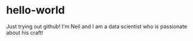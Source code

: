 # hello-world

Just trying out github!  I'm Neil and I am a data scientist who is passionate about his craft!
